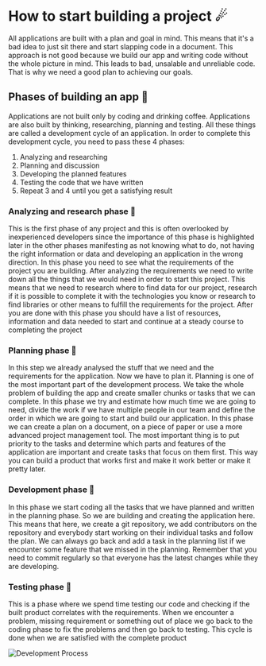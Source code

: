# How to start building a project ☄
All applications are built with a plan and goal in mind. This means that it's a bad idea to just sit there and start slapping code in a document. This approach is not good because we build our app and writing code without the whole picture in mind. This leads to bad, unsalable and unreliable code. That is why we need a good plan to achieving our goals.

## Phases of building an app 🌟

Applications are not built only by coding and drinking coffee. Applications are also built by thinking, researching, planning and testing. All these things are called a development cycle of an application. In order to complete this development cycle, you need to pass these 4 phases:

1. Analyzing and researching
2. Planning and discussion
3. Developing the planned features
4. Testing the code that we have written
5. Repeat 3 and 4 until you get a satisfying result

### Analyzing and research phase 🌟
This is the first phase of any project and this is often overlooked by inexperienced developers since the importance of this phase is highlighted later in the other phases manifesting as not knowing what to do, not having the right information or data and developing an application in the wrong direction. In this phase you need to see what the requirements of the project you are building. After analyzing the requirements we need to write down all the things that we would need in order to start this project. This means that we need to research where to find data for our project, research if it is possible to complete it with the technologies you know or research to find libraries or other means to fulfill the requirements for the project. After you are done with this phase you should have a list of resources, information and data needed to start and continue at a steady course to completing the project
 
### Planning phase 🌟

In this step we already analysed the stuff that we need and the requirements for the application. Now we have to plan it. Planning is one of the most important part of the development process. We take the whole problem of building the app and create smaller chunks or tasks that we can complete. In this phase we try and estimate how much time we are going to need, divide the work if we have multiple people in our team and define the order in which we are going to start and build our application. In this phase we can create a plan on a document, on a piece of paper or use a more advanced project management tool. The most important thing is to put priority to the tasks and determine which parts and features of the application are important and create tasks that focus on them first. This way you can build a product that works first and make it work better or make it pretty later.

### Development phase 🌟

In this phase we start coding all the tasks that we have planned and written in the planning phase. So we are building and creating the application here. This means that here, we create a git repository, we add contributors on the repository and everybody start working on their individual tasks and follow the plan. We can always go back and add a task in the planning list if we encounter some feature that we missed in the planning. Remember that you need to commit regularly so that everyone has the latest changes while they are developing.

### Testing phase 🌟

This is a phase where we spend time testing our code and checking if the built product correlates with the requirements. When we encounter a problem, missing requirement or something out of place we go back to the coding phase to fix the problems and then go back to testing. This cycle is done when we are satisfied with the complete product

![Development Process](https://github.com/sedc-codecademy/sp2020-tech-mentors/blob/master/img/DevelopmentDiagram1.png?raw=true)
